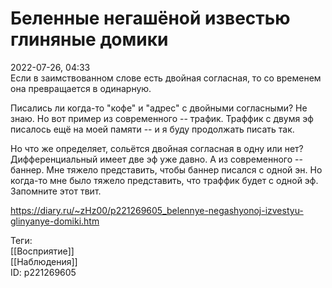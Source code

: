 Беленные негашёной известью глиняные домики
============================================

   
 2022-07-26, 04:33   
  Если в заимствованном слове есть двойная согласная, то со временем она превращается в одинарную.   
   
 Писались ли когда-то "кофе" и "адрес" с двойными согласными? Не знаю. Но вот пример из современного -- трафик. Траффик с двумя эф писалось ещё на моей памяти -- и я буду продолжать писать так.   
   
 Но что же определяет, сольётся двойная согласная в одну или нет? Дифференциальный имеет две эф уже давно. А из современного -- баннер. Мне тяжело представить, чтобы баннер писался с одной эн. Но когда-то мне было тяжело представить, что траффик будет с одной эф. Запомните этот твит.   
    
 <https://diary.ru/~zHz00/p221269605_belennye-negashyonoj-izvestyu-glinyanye-domiki.htm>   
   
 Теги:   
 [[Восприятие]]   
 [[Наблюдения]]   
 ID: p221269605